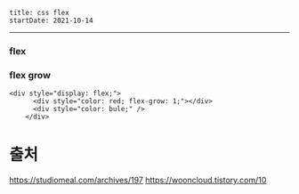 ```
title: css flex
startDate: 2021-10-14
```
--- 

### flex

### flex grow
```
<div style="display: flex;">
      <div style="color: red; flex-grow: 1;"></div>
      <div style="color: bule;" />
    </div>
```
# 출처

https://studiomeal.com/archives/197
https://wooncloud.tistory.com/10